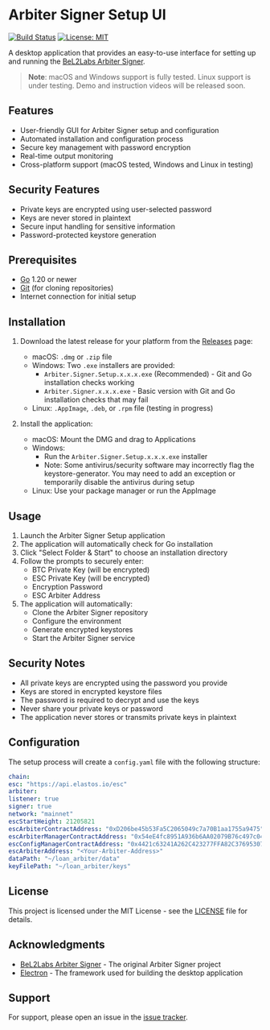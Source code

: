 # Arbiter Signer Setup UI

[![Build Status](https://github.com/yujingr/BeL2ArbiterGUI/workflows/Build%20and%20Release%20Electron%20App/badge.svg)](https://github.com/yujingr/BeL2ArbiterGUI/actions)
[![License: MIT](https://img.shields.io/badge/License-MIT-yellow.svg)](https://opensource.org/licenses/MIT)

A desktop application that provides an easy-to-use interface for setting up and running the [BeL2Labs Arbiter Signer](https://github.com/BeL2Labs/Arbiter_Signer).

> **Note**: macOS and Windows support is fully tested. Linux support is under testing. Demo and instruction videos will be released soon.

## Features

- User-friendly GUI for Arbiter Signer setup and configuration
- Automated installation and configuration process
- Secure key management with password encryption
- Real-time output monitoring
- Cross-platform support (macOS tested, Windows and Linux in testing)

## Security Features

- Private keys are encrypted using user-selected password
- Keys are never stored in plaintext
- Secure input handling for sensitive information
- Password-protected keystore generation

## Prerequisites

- [Go](https://go.dev/dl/) 1.20 or newer
- [Git](https://git-scm.com/downloads) (for cloning repositories)
- Internet connection for initial setup

## Installation

1. Download the latest release for your platform from the [Releases](https://github.com/yourusername/arbiter-signer-ui/releases) page:

   - macOS: `.dmg` or `.zip` file
   - Windows: Two `.exe` installers are provided:
     - `Arbiter.Signer.Setup.x.x.x.exe` (Recommended) - Git and Go installation checks working
     - `Arbiter.Signer.x.x.x.exe` - Basic version with Git and Go installation checks that may fail
   - Linux: `.AppImage`, `.deb`, or `.rpm` file (testing in progress)

2. Install the application:
   - macOS: Mount the DMG and drag to Applications
   - Windows:
     - Run the `Arbiter.Signer.Setup.x.x.x.exe` installer
     - Note: Some antivirus/security software may incorrectly flag the keystore-generator. You may need to add an exception or temporarily disable the antivirus during setup
   - Linux: Use your package manager or run the AppImage

## Usage

1. Launch the Arbiter Signer Setup application
2. The application will automatically check for Go installation
3. Click "Select Folder & Start" to choose an installation directory
4. Follow the prompts to securely enter:
   - BTC Private Key (will be encrypted)
   - ESC Private Key (will be encrypted)
   - Encryption Password
   - ESC Arbiter Address
5. The application will automatically:
   - Clone the Arbiter Signer repository
   - Configure the environment
   - Generate encrypted keystores
   - Start the Arbiter Signer service

## Security Notes

- All private keys are encrypted using the password you provide
- Keys are stored in encrypted keystore files
- The password is required to decrypt and use the keys
- Never share your private keys or password
- The application never stores or transmits private keys in plaintext

## Configuration

The setup process will create a `config.yaml` file with the following structure:

```yaml
chain:
esc: "https://api.elastos.io/esc"
arbiter:
listener: true
signer: true
network: "mainnet"
escStartHeight: 21205821
escArbiterContractAddress: "0xD206be45b53Fa5C2065049c7a70B1aa1755a9475"
escArbiterManagerContractAddress: "0x54eE4fc8951A936b6AA02079B76c497c0471c52A"
escConfigManagerContractAddress: "0x4421c63241A262C423277FFA82C376953072d25f"
escArbiterAddress: "<Your-Arbiter-Address>"
dataPath: "~/loan_arbiter/data"
keyFilePath: "~/loan_arbiter/keys"
```

## License

This project is licensed under the MIT License - see the [LICENSE](LICENSE) file for details.

## Acknowledgments

- [BeL2Labs Arbiter Signer](https://github.com/BeL2Labs/Arbiter_Signer) - The original Arbiter Signer project
- [Electron](https://www.electronjs.org/) - The framework used for building the desktop application

## Support

For support, please open an issue in the [issue tracker](https://github.com/yujingr/BeL2ArbiterGUI/issues).
